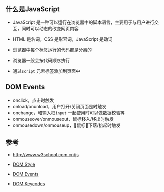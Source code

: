 ## 什么是JavaScript

- JavaScript 是一种可以运行在浏览器中的脚本语言，主要用于与用户进行交互，同时可以动态的改变网页内容

- HTML 是名词，CSS 是形容词，JavaScript 是动词

- 浏览器中每个标签运行的代码都是分离的

- 浏览器一般会按代码顺序执行

- 通过`script` 元素标签添加到页面中

## DOM Events
- onclick，点击时触发
- onload/onunload，用户打开/关闭页面是时触发
- onchange，和输入框`input` 一起使用时可以做数据校验等
- onmouseover/onmouseout，鼠标移入/移出时触发
- onmousedown/onmouseup，鼠标下落/抬起时触发

## 参考

- http://www.w3school.com.cn/js

- [DOM Style](https://www.w3schools.com/jsref/dom_obj_style.asp)
- [DOM Events](https://www.w3schools.com/jsref/dom_obj_event.asp)
- [DOM Keycodes](https://css-tricks.com/snippets/javascript/javascript-keycodes/)
